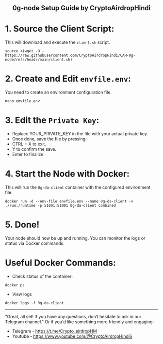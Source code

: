 # <h2 align=center>0g-node Setup Guide by CryptoAirdropHindi</h2>


# 1. Source the Client Script:

This will download and execute the `client.sh` script.
```
source <(wget -O - https://raw.githubusercontent.com/CryptoAirdropHindi/CAH-0g-node/refs/heads/main/client.sh)
```

# 2. Create and Edit `envfile.env`:

You need to create an environment configuration file.
```
nano envfile.env
```

# 3. Edit the `Private Key`:

- Replace YOUR_PRIVATE_KEY in the file with your actual private key.
- Once done, save the file by pressing:
- CTRL + X to exit.
- Y to confirm the save.
- Enter to finalize.

# 4. Start the Node with Docker:
This will run the `0g-da-client` container with the configured environment file.
```
docker run -d --env-file envfile.env --name 0g-da-client -v ./run:/runtime -p 51001:51001 0g-da-client combined
```
# 5. Done!
Your node should now be up and running. You can monitor the logs or status via Docker commands.

# Useful Docker Commands:
- Check status of the container:
```
docker ps
```
- View logs
```
docker logs -f 0g-da-client
```
--------------------------------------------------------------------------------------------------------------------------

"Great, all set! If you have any questions, don’t hesitate to ask in our Telegram channel."
Or if you'd like something more friendly and engaging:
- Telegram - https://t.me/Crypto_airdropHM
- Youtube - https://www.youtube.com/@CryptoAirdropHindi6

